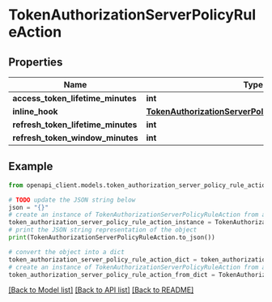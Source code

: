 # TokenAuthorizationServerPolicyRuleAction


## Properties

Name | Type | Description | Notes
------------ | ------------- | ------------- | -------------
**access_token_lifetime_minutes** | **int** |  | [optional] 
**inline_hook** | [**TokenAuthorizationServerPolicyRuleActionInlineHook**](TokenAuthorizationServerPolicyRuleActionInlineHook.md) |  | [optional] 
**refresh_token_lifetime_minutes** | **int** |  | [optional] 
**refresh_token_window_minutes** | **int** |  | [optional] 

## Example

```python
from openapi_client.models.token_authorization_server_policy_rule_action import TokenAuthorizationServerPolicyRuleAction

# TODO update the JSON string below
json = "{}"
# create an instance of TokenAuthorizationServerPolicyRuleAction from a JSON string
token_authorization_server_policy_rule_action_instance = TokenAuthorizationServerPolicyRuleAction.from_json(json)
# print the JSON string representation of the object
print(TokenAuthorizationServerPolicyRuleAction.to_json())

# convert the object into a dict
token_authorization_server_policy_rule_action_dict = token_authorization_server_policy_rule_action_instance.to_dict()
# create an instance of TokenAuthorizationServerPolicyRuleAction from a dict
token_authorization_server_policy_rule_action_from_dict = TokenAuthorizationServerPolicyRuleAction.from_dict(token_authorization_server_policy_rule_action_dict)
```
[[Back to Model list]](../README.md#documentation-for-models) [[Back to API list]](../README.md#documentation-for-api-endpoints) [[Back to README]](../README.md)


